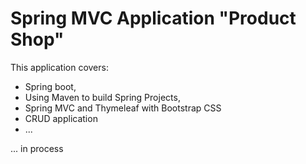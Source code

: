 # Spring MVC Application "Product Shop"

This application covers:
- Spring boot,
- Using Maven to build Spring Projects,
- Spring MVC and Thymeleaf with Bootstrap CSS
- CRUD application
- ...

... in process
